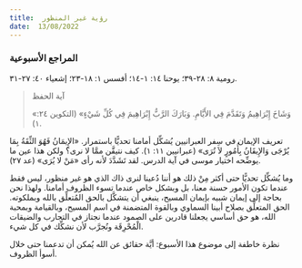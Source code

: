 ```yaml
---
title:  رؤية غير المنظور
date:  13/08/2022
---
```


### المراجع الأسبوعية
رومية ٨: ٢٨-٣٩؛ يوحنا ١٤: ١-١٤؛ أفسس ١: ١٨-٢٣؛ إشعياء ٤٠: ٢٧-٣١.

> <p>آية الحفظ</p>
> «وَشَاخَ إِبْرَاهِيمُ وَتَقَدَّمَ فِي الأَيَّامِ. وَبَارَكَ الرَّبُّ إِبْرَاهِيمَ فِي كُلِّ شَيْءٍ» (التكوين ٢٤: ١).

تعريف الإيمان في سِفر العبرانيين يُشكِّل أمامنا تحديًّا باستمرار. «الإِيمَانُ فَهُوَ الثِّقَةُ بِمَا يُرْجَى وَالإِيقَانُ بِأُمُورٍ لاَ تُرَى» (عبرانيين ١١: ١).  كيف نتيقَّن ممَّا لا نرى؟ ولكن هذا عين ما يوضِّحه اختيار موسى في آية الدرس. لقد تَشَدَّدَ لأنه رأى «مَنْ لا يُرَى» (عد ٢٧).

وما يُشكِّل تحديًّا حتى أكثر مِنْ ذلك هو أننا دُعينا لنرى ذاك الذي هو غير منظور، ليس فقط عندما تكون الأمور حسنة معنا، بل وبشكل خاص عندما تسوء الظروف أمامنا. ولهذا نحن بحاجة إلى إيمان شبيه بإيمان المسيح، ينبغي أن يتشكَّل بالحق المُتعلِّق بالله وبملكوته. الحق المتعلِّق بصلاح أبينا السماوي وبالقوة المتضمنة في اسم المسيح، وبالقيامة وبمحبة الله، هو حق أساسي يجعلنا قادرين على الصمود عندما نجتاز في التجارب والضيقات الْمُحْرِقَة ونُجرَّب لأن نشكِّك في كل شيء.

نظرة خاطفة إلى موضوع هذا الأسبوع: أيَّة حقائق عن الله يُمكن أن تدعمنا حتى خلال أسوأ الظروف.
